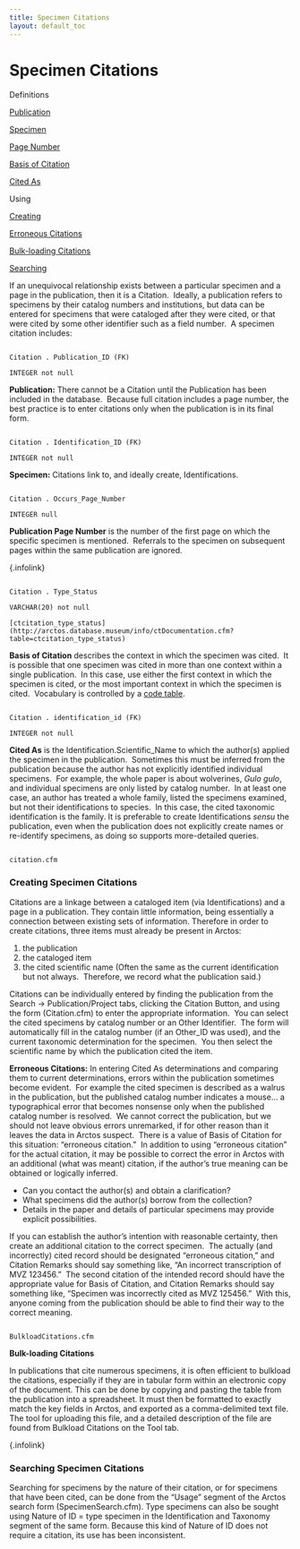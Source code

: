 ```yaml
---
title: Specimen Citations
layout: default_toc
---
```


# Specimen Citations

<div class="anchors">

<div class="anchortitle">

Definitions

</div>

[Publication](#publication_id)

[Specimen](#collection_object)

[Page Number](#occurs_page_number)

[Basis of Citation](#citation_type)

[Cited As](#cited_as_taxon)

<div class="anchortitle">

Using

</div>

[Creating](#create_cite)

[Erroneous Citations](#erroneous_citation)

[Bulk-loading Citations](#bulkload_citations)

[Searching](#search_cite)

</div>

If an unequivocal relationship exists between a particular specimen and
a page in the publication, then it is a Citation.  Ideally, a
publication refers to specimens by their catalog numbers and
institutions, but data can be entered for specimens that were cataloged
after they were cited, or that were cited by some other identifier such
as a field number.  A specimen citation includes:


```

Citation . Publication_ID (FK)

INTEGER not null

```

**Publication:** There cannot be a Citation until the Publication has
been included in the database.  Because full citation includes a page
number, the best practice is to enter citations only when the
publication is in its final form.


```

Citation . Identification_ID (FK)

INTEGER not null

```

**Specimen:** Citations link to, and ideally create, Identifications.


```

Citation . Occurs_Page_Number

INTEGER null

```

**Publication Page Number** is the number of the first page on which the
specific specimen is mentioned.  Referrals to the specimen on subsequent
pages within the same publication are ignored.

[](#top){.infolink}

```

Citation . Type_Status

VARCHAR(20) not null

[ctcitation_type_status](http://arctos.database.museum/info/ctDocumentation.cfm?table=ctcitation_type_status)

```

**Basis of Citation** describes the context in which the specimen was
cited.  It is possible that one specimen was cited in more than one
context within a single publication.  In this case, use either the first
context in which the specimen is cited, or the most important context in
which the specimen is cited.  Vocabulary is controlled by a [code
table](http://arctos.database.museum/info/ctDocumentation.cfm?table=ctcitation_type_status).


```

Citation . identification_id (FK)

INTEGER not null

```

**Cited As** is the Identification.Scientific_Name to which the
author(s) applied the specimen in the publication.  Sometimes this must
be inferred from the publication because the author has not explicitly
identified individual specimens.  For example, the whole paper is about
wolverines, *Gulo gulo*, and individual specimens are only listed by
catalog number.  In at least one case, an author has treated a whole
family, listed the specimens examined, but not their identifications to
species.  In this case, the cited taxonomic identification is the
family. It is preferable to create Identifications *sensu* the
publication, even when the publication does not explicitly create names
or re-identify specimens, as doing so supports more-detailed queries.

```

citation.cfm

```

### **Creating Specimen Citations**

Citations are a linkage between a cataloged item (via Identifications)
and a page in a publication. They contain little information, being
essentially a connection between existing sets of information. Therefore
in order to create citations, three items must already be present in
Arctos:

1.  the publication
2.  the cataloged item
3.  the cited scientific name (Often the same as the current
    identification but not always.  Therefore, we record what the
    publication said.)

Citations can be individually entered by finding the publication from
the Search -&gt; Publication/Project tabs, clicking the Citation Button,
and using the form (Citation.cfm) to enter the appropriate information. 
You can select the cited specimens by catalog number or an Other
Identifier.  The form will automatically fill in the catalog number (if
an Other_ID was used), and the current taxonomic determination for the
specimen.  You then select the scientific name by which the publication
cited the item.


**Erroneous Citations:** In entering Cited As determinations and
comparing them to current determinations, errors within the publication
sometimes become evident.  For example the cited specimen is described
as a walrus in the publication, but the published catalog number
indicates a mouse… a typographical error that becomes nonsense only when
the published catalog number is resolved.  We cannot correct the
publication, but we should not leave obvious errors unremarked, if for
other reason than it leaves the data in Arctos suspect.  There is a
value of Basis of Citation for this situation: “erroneous citation.”  In
addition to using “erroneous citation” for the actual citation, it may
be possible to correct the error in Arctos with an additional (what was
meant) citation, if the author’s true meaning can be obtained or
logically inferred.

-   Can you contact the author(s) and obtain a clarification?
-   What specimens did the author(s) borrow from the collection?
-   Details in the paper and details of particular specimens may provide
    explicit possibilities.

If you can establish the author’s intention with reasonable certainty,
then create an additional citation to the correct specimen.  The
actually (and incorrectly) cited record should be designated “erroneous
citation,” and Citation Remarks should say something like, “An incorrect
transcription of MVZ 123456.”  The second citation of the intended
record should have the appropriate value for Basis of Citation, and
Citation Remarks should say something like, “Specimen was incorrectly
cited as MVZ 125456.”  With this, anyone coming from the publication
should be able to find their way to the correct meaning.


```

BulkloadCitations.cfm

```

**Bulk-loading Citations**

In publications that cite numerous specimens, it is often efficient to
bulkload the citations, especially if they are in tabular form within an
electronic copy of the document. This can be done by copying and pasting
the table from the publication into a spreadsheet. It must then be
formatted to exactly match the key fields in Arctos, and exported as a
comma-delimited text file. The tool for uploading this file, and a
detailed description of the file are found from Bulkload Citations on
the Tool tab.

[](#top){.infolink}

### **Searching Specimen Citations**

Searching for specimens by the nature of their citation, or for
specimens that have been cited, can be done from the “Usage” segment of
the Arctos search form (SpecimenSearch.cfm). Type specimens can also be
sought using Nature of ID = type specimen in the Identification and
Taxonomy segment of the same form. Because this kind of Nature of ID
does not require a citation, its use has been inconsistent.
